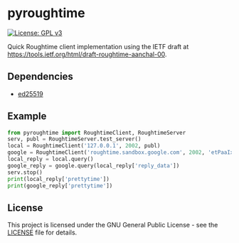 # pyroughtime

[![License: GPL v3](https://img.shields.io/badge/License-GPL%20v3-blue.svg)](https://www.gnu.org/licenses/gpl-3.0)

Quick Roughtime client implementation using the IETF draft at
<https://tools.ietf.org/html/draft-roughtime-aanchal-00>.

## Dependencies

* [ed25519](https://github.com/warner/python-ed25519/)

## Example

```python
from pyroughtime import RoughtimeClient, RoughtimeServer
serv, publ = RoughtimeServer.test_server()
local = RoughtimeClient('127.0.0.1', 2002, publ)
google = RoughtimeClient('roughtime.sandbox.google.com', 2002, 'etPaaIxcBMY1oUeGpwvPMCJMwlRVNxv51KK/tktoJTQ=')
local_reply = local.query()
google_reply = google.query(local_reply['reply_data'])
serv.stop()
print(local_reply['prettytime'])
print(google_reply['prettytime'])
```
## License

This project is licensed under the GNU General Public License - see the [LICENSE](LICENSE)
file for details.
